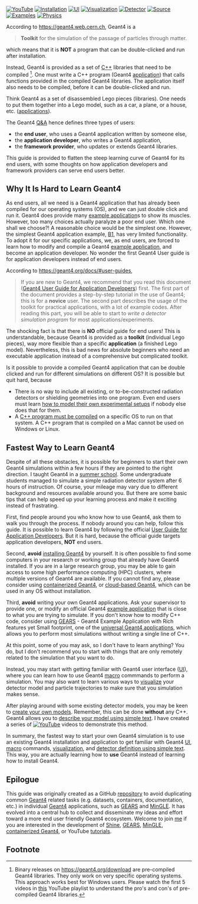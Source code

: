 [![YouTube](https://img.shields.io/badge/You-Tube-red?style=flat)](https://www.youtube.com/@physino)
[![Installation](https://img.shields.io/badge/Installation-orange?style=flat)](installation)
[![UI](https://img.shields.io/badge/UI-yellow?style=flat)](UI)
[![Visualization](https://img.shields.io/badge/Visualization-green?style=flat)](visualization)
[![Detector](https://img.shields.io/badge/Detector-cyan?style=flat)](detector)
[![Source](https://img.shields.io/badge/Particle-blue?style=flat)](source)
[![Examples](https://img.shields.io/badge/Examples-magenta?style=flat)](example)
[![Physics](https://img.shields.io/badge/Physics-purple?style=flat)](physics)

According to <https://geant4.web.cern.ch>, Geant4 is a
> **Toolkit** for the simulation of the passage of particles through matter.

which means that it is **NOT** a program that can be double-clicked and run after installation.

Instead, Geant4 is provided as a set of [C++](installation/cpp) libraries that need to be compiled [^1]. One must write a C++ program (Geant4 [application](examples)) that calls functions provided in the compiled Geant4 libraries. The application itself also needs to be compiled, before it can be double-clicked and run.

[^1]: Binary releases on <https://geant4.org/download> are pre-compiled Geant4 libraries. They only work on very specific operating systems. This approach works best for Windows users. Please watch the first 5 videos in [this] YouTube playlist to understand the pro's and con's of pre-compiled Geant4 libraries.

[this]: https://www.youtube.com/playlist?list=PLw3G-vTgPrdB7cIYWEoCeIZrSePpefFEW

Think Geant4 as a set of disassembled Lego pieces (libraries). One needs to put them together into a Lego model, such as a car, a plane, or a house, etc. ([applications](examples)).

The Geant4 [Q&A] hence defines three types of users:

- the **end user**, who uses a Geant4 application written by someone else,
- the **application developer**, who writes a Geant4 application,
- the **framework provider**, who updates or extends Geant4 libraries.

This guide is provided to flatten the steep learning curve of Geant4 for its end users, with some thoughts on how application developers and framework providers can serve end users better.

[Q&A]: https://geant4-userdoc.web.cern.ch/UsersGuides/IntroductionToGeant4/html/IntroductionToG4.html#software-knowledge-required-to-use-the-geant4-toolkit

## Why It Is Hard to Learn Geant4

As end users, all we need is a Geant4 application that has already been compiled for our operating systems (OS), and we can just double click and run it. Geant4 does provide many [example application]s to show its muscles. However, too many choices actually paralyze a poor end user. Which one shall we choose?! A reasonable choice would be the simplest one. However, the simplest Geant4 application example, [B1][], has very limited functionality. To adopt it for our specific applications, we, as end users, are forced to learn how to modify and compile a Geant4 [example application], and become an application developer. No wonder the first Geant4 User guide is for application developers instead of end users.

[example application]: https://geant4-userdoc.web.cern.ch/UsersGuides/ForApplicationDeveloper/html/Examples/examples.html
[B1]: https://geant4-userdoc.web.cern.ch/UsersGuides/ForApplicationDeveloper/html/Examples/BasicCodes.html#exmpbasic-b1

According to <https://geant4.org/docs/#user-guides>,
> If you are new to Geant4, we recommend that you read this document ([Geant4 User Guide for Application Developers][guide]) first. The first part of the document provides a step-by-step tutorial in the use of Geant4; this is for a **novice** user. The second part describes the usage of the toolkit for practical applications, with a lot of example codes. After reading this part, you will be able to start to *write a detector simulation program* for most applications/experiments.

[guide]: https://geant4-userdoc.web.cern.ch/UsersGuides/ForApplicationDeveloper/html/index.html

The shocking fact is that there is **NO** official guide for end users! This is understandable, because Geant4 is provided as a **toolkit** (individual Lego pieces), way more flexible than a specific **application** (a finished Lego model). Nevertheless, this is bad news for absolute beginners who need an executable application instead of a comprehensive but complicated toolkit.

Is it possible to provide a compiled Geant4 application that can be double clicked and run for different simulations on different OS? It is possible but quit hard, because

- There is no way to include all existing, or to-be-constructed radiation detectors or shielding geometries into one program. Even end users must learn [how to model their own experimental setups](detector) if nobody else does that for them.
- A [C++ program must be compiled](installation/cpp) on a specific OS to run on that system. A C++ program that is compiled on a Mac cannot be used on Windows or Linux.

## Fastest Way to Learn Geant4

Despite of all these obstacles, it is possible for beginners to start their own Geant4 simulations within a few hours if they are pointed to the right direction. I taught Geant4 in a [summer school](https://pire.gemadarc.org/education/school24). Some undergraduate students managed to simulate a simple radiation detector system after 6 hours of instruction. Of course, your mileage may vary due to different background and resources available around you. But there are some basic tips that can help speed up your learning process and make it exciting instead of frastrating.

First, find people around you who know how to use Geant4, ask them to walk you through the process. If nobody around you can help, follow this guide. It is possible to learn Geant4 by following the official [User Guide for Application Developers][guide]. But it is hard, because the official guide targets application developers, **NOT** end users.

Second, **avoid** [installing Geant4](installation) by yourself. It is often possible to find some computers in your research or working group that already have Geant4 installed. If you are in a large research group, you may be able to gain access to some high performance computing (HPC) clusters, where multiple versions of Geant4 are available. If you cannot find any, please consider using [containerized Geant4](installation/container), or [cloud-based Geant4](UI), which can be used in any OS without installation.

Third, **avoid** writing your own Geant4 applications. Ask your supervisor to provide one, or modify an official Geant4 [example application] that is close to what you are trying to simulate. If you don't know how to modify C++ code, consider using [GEARS][] - Geant4 Example Application with Rich features yet Small footprint, one of the [universal Geant4 applications](https://youtu.be/3g9CkyBS31o), which allows you to perform most simulations without writing a single line of C++.

At this point, some of you may ask, so I don't have to learn anything? You do, but I don't recommend you to start with things that are only remotely related to the simulation that you want to do.

Instead, you may start with getting familiar with Geant4 user interface ([UI](UI)), where you can learn how to use Geant4 [macro][] commmands to perform a simulation. You may also want to learn various ways to [visualize](visualization) your detector model and particle trajectories to make sure that you simulation makes sense.

After playing around with some existing detector models, you may be keen to [create your own models](detector). Remember, this can be done **without** any C++. Geant4 allows you to [describe your model using simple text](detector). I have created a series of [![YouTube](https://img.shields.io/badge/You-Tube-red?style=flat)](https://www.youtube.com/playlist?list=PLw3G-vTgPrdBxXZo1UpOD_xVFSgM3hLn-) videos to demonstrate this method.

In summary, the fastest way to start your own Geant4 simulation is to use an existing Geant4 installation and application to get familiar with Geant4 [UI](UI), [macro][] commands, [visualization](visualization), and [detector definition using simple text](detector). This way, you are actually learning how to **use** Geant4 instead of learning how to install Geant4.

## Epilogue

This guide was originally created as a GitHub [repository] to avoid duplicating common [Geant4][] related tasks (e.g. datasets, containers, documentation, etc.) in individual [Geant4][] applications, such as [GEARS][] and [MinGLE][]. It has evolved into a central hub to collect and disseminate my ideas and effort toward a more end user friendly Geant4 ecosystem. Welcome to join [me][] if you are interested in the development of [Shine][], [GEARS][], [MinGLE][], [containerized Geant4](installation/container), or YouTube [tutorials][].

## Footnote

[Geant4]: https://geant4.org
[GEARS]: https://github.com/jintonic/gears
[MinGLE]: https://github.com/jintonic/mingle
[repository]: https://github.com/jintonic/geant4
[me]: https://physino.xyz
[shine]: https://physino.xyz/shine
[tutorials]: https://www.youtube.com/@physino
[macro]: https://geant4-userdoc.web.cern.ch/UsersGuides/ForApplicationDeveloper/html/Control/commands.html
[CAD]: https://en.wikipedia.org/wiki/Computer-aided_design
